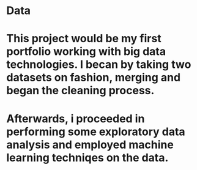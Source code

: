 # Data
# This project would be my first portfolio working with big data technologies. I becan by taking two datasets on fashion, merging and began the cleaning process.
# Afterwards, i proceeded in performing some exploratory data analysis and employed machine learning techniqes on the data.
